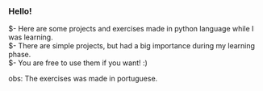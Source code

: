 ### Hello!

$- Here are some projects and exercises made in python language while I was learning. <br>
$- There are simple projects, but had a big importance during my learning phase. <br>
$- You are free to use them if you want! :)<br>

obs: The exercises was made in portuguese.
